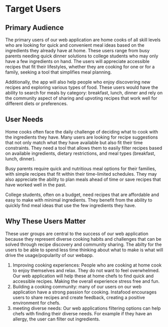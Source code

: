 # Target Users

## Primary Audience

The primary users of our web application are home cooks of all skill levels who are looking for quick and convenient meal ideas based on the ingredients they already have at home. These users range from busy parents needing quick dinner solutions to college students who may only have a few ingredients on hand. The users will appreciate accessible recipes that fit their lifestyles, whether they are cooking for one or for a family, seeking a tool that simplifies meal planning.

Additionally, the app will also help people who enjoy discovering new recipes and exploring various types of food. These users would have the ability to search for meals by category:
breakfast,
lunch,
dinner
and rely on the community aspect of sharing and upvoting recipes that work well for different diets or preferences.

## User Needs

Home cooks often face the daily challenge of deciding what to cook with the ingredients they have. Many users are looking for recipe suggestions that not only match what they have available but also fit their time constraints. They need a tool that allows them to easily filter recipes based on available ingredients, dietary restrictions, and meal types (breakfast, lunch, dinner).

Busy parents require quick and nutritious meal options for their families, with simple recipes that fit within their time-limited schedules. They may also appreciate the ability to plan meals ahead of time or save recipes that have worked well in the past.

College students, often on a budget, need recipes that are affordable and easy to make with minimal ingredients. They benefit from the ability to quickly find meal ideas that use the few ingredients they have.

## Why These Users Matter

These user groups are central to the success of our web application because they represent diverse cooking habits and challenges that can be solved through recipe discovery and community sharing. The abilty for the users to be able to spend less time thinking about what to make is what will drive the usage/popularity of our webapp.

1. Improving cooking experiences: People who are cooking at home cook to enjoy themselves and relax. They do not want to feel overwhelmed. Our web application will help these at home chefs to find quick and accessible recipes. Making the overall experience stress free and fun.
2. Building a cooking community: many of our users on our web application have a strong passion for cooking. Instafood encourages users to share recipes and create feedback, creating a positive environment for chefs.
3. meeting diverse needs: Our web applications filtering options can help chefs with finding their diverse needs. For example if they have an allergy, the user can filter out ingredients.
